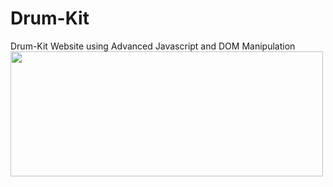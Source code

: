 # Drum-Kit
Drum-Kit Website using Advanced Javascript and DOM Manipulation
<image src="https://github.com/AkankshaGaonkar/Drum-Kit/blob/main/Screenshot.png" height="200px" width="500px">
